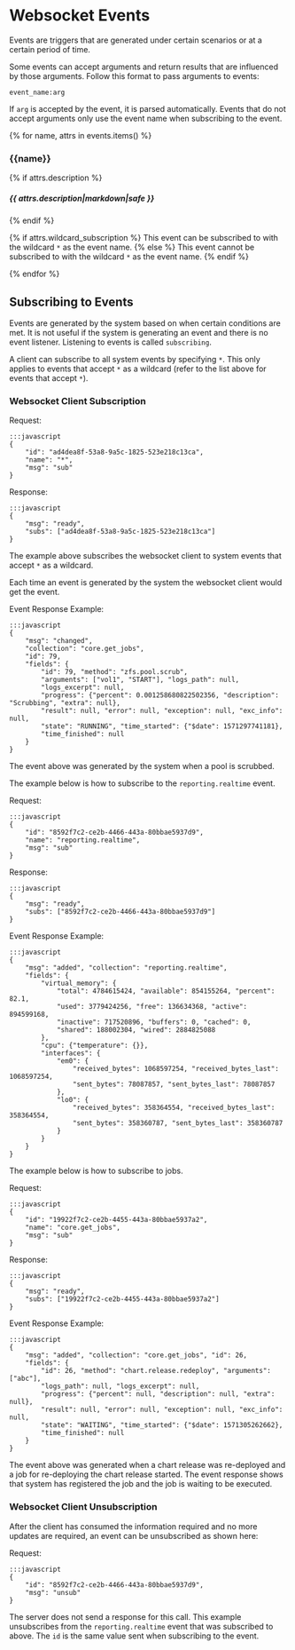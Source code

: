 # Websocket Events

Events are triggers that are generated under certain scenarios or at a certain period of time.

Some events can accept arguments and return results that are influenced by those arguments.
Follow this format to pass arguments to events:

`event_name:arg`

If  `arg` is accepted by the event, it is parsed automatically. Events that do not accept
arguments only use the event name when subscribing to the event.

{% for name, attrs in events.items() %}
### {{name}}
{% if attrs.description %}
#####  {{ attrs.description|markdown|safe }}
{% endif %}

{% if attrs.wildcard_subscription %}
This event can be subscribed to with the wildcard `*` as the event name.
{% else %}
This event cannot be subscribed to with the wildcard `*` as the event name.
{% endif %}

{% endfor %}

## Subscribing to Events

Events are generated by the system based on when certain conditions are met. It is not useful
if the system is generating an event and there is no event listener. Listening to events 
is called `subscribing`.

A client can subscribe to all system events by specifying `*`. This only applies to events
that accept `*` as a wildcard (refer to the list above for events that accept `*`).

### Websocket Client Subscription

Request:

    :::javascript
    {
        "id": "ad4dea8f-53a8-9a5c-1825-523e218c13ca",
        "name": "*",
        "msg": "sub"
    }

Response:

    :::javascript
    {
        "msg": "ready",
        "subs": ["ad4dea8f-53a8-9a5c-1825-523e218c13ca"]
    }
 
The example above subscribes the websocket client to system events that accept `*` as a wildcard.

Each time an event is generated by the system the websocket client would get the event.

Event Response Example:

    :::javascript
    {
        "msg": "changed",
        "collection": "core.get_jobs",
        "id": 79,
        "fields": {
            "id": 79, "method": "zfs.pool.scrub",
            "arguments": ["vol1", "START"], "logs_path": null,
            "logs_excerpt": null,
            "progress": {"percent": 0.001258680822502356, "description": "Scrubbing", "extra": null},
            "result": null, "error": null, "exception": null, "exc_info": null,
            "state": "RUNNING", "time_started": {"$date": 1571297741181},
            "time_finished": null
        }
    }

The event above was generated by the system when a pool is scrubbed.

The example below is how to subscribe to the `reporting.realtime` event.

Request:

    :::javascript
    {
        "id": "8592f7c2-ce2b-4466-443a-80bbae5937d9",
        "name": "reporting.realtime",
        "msg": "sub"
    }

Response:

    :::javascript
    {
        "msg": "ready",
        "subs": ["8592f7c2-ce2b-4466-443a-80bbae5937d9"]
    }

Event Response Example:

    :::javascript
    {
        "msg": "added", "collection": "reporting.realtime",
        "fields": {
            "virtual_memory": {
                "total": 4784615424, "available": 854155264, "percent": 82.1,
                "used": 3779424256, "free": 136634368, "active": 894599168,
                "inactive": 717520896, "buffers": 0, "cached": 0,
                "shared": 188002304, "wired": 2884825088
            },
            "cpu": {"temperature": {}},
            "interfaces": {
                "em0": {
                    "received_bytes": 1068597254, "received_bytes_last": 1068597254,
                    "sent_bytes": 78087857, "sent_bytes_last": 78087857
                },
                "lo0": {
                    "received_bytes": 358364554, "received_bytes_last": 358364554,
                    "sent_bytes": 358360787, "sent_bytes_last": 358360787
                }
            }
        }
    }

The example below is how to subscribe to jobs.

Request:

    :::javascript
    {
        "id": "19922f7c2-ce2b-4455-443a-80bbae5937a2",
        "name": "core.get_jobs",
        "msg": "sub"
    }

Response:

    :::javascript
    {
        "msg": "ready",
        "subs": ["19922f7c2-ce2b-4455-443a-80bbae5937a2"]
    }

Event Response Example:

    :::javascript
    {
        "msg": "added", "collection": "core.get_jobs", "id": 26,
        "fields": {
            "id": 26, "method": "chart.release.redeploy", "arguments": ["abc"],
            "logs_path": null, "logs_excerpt": null,
            "progress": {"percent": null, "description": null, "extra": null},
            "result": null, "error": null, "exception": null, "exc_info": null,
            "state": "WAITING", "time_started": {"$date": 1571305262662},
            "time_finished": null
        }
    }

The event above was generated when a chart release was re-deployed and a job for re-deploying the chart release started.
The event response shows that system has registered the job and the job is waiting to be executed.

### Websocket Client Unsubscription

After the client has consumed the information required and no more updates are required,
an event can be unsubscribed as shown here:

Request:

    :::javascript
    {
        "id": "8592f7c2-ce2b-4466-443a-80bbae5937d9",
        "msg": "unsub"
    }

The server does not send a response for this call. This example unsubscribes
from the `reporting.realtime` event that was subscribed to above. The `id` is the same value
sent when subscribing to the event.
